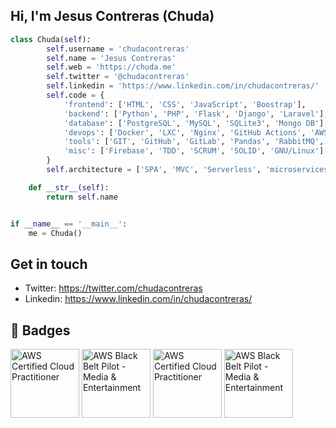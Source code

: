 <!--### Hi there 👋

<!--
**chudacontreras/chudacontreras** is a ✨ _special_ ✨ repository because its `README.md` (this file) appears on your GitHub profile.

Here are some ideas to get you started:

- 🔭 I’m currently working on ...
- 🌱 I’m currently learning ...
- 👯 I’m looking to collaborate on ...
- 🤔 I’m looking for help with ...
- 💬 Ask me about ...
- 📫 How to reach me: ...
- 😄 Pronouns: ...
- ⚡ Fun fact: ...
-->
## Hi, I'm Jesus Contreras (Chuda)
<!--![](https://github.com/chudacontreras/chudacontreras/blob/master/img/chuda_header.jpeg)-->

```python
class Chuda(self):
        self.username = 'chudacontreras'
        self.name = 'Jesus Contreras'
        self.web = 'https://chuda.me'
        self.twitter = '@chudacontreras'
        self.linkedin = 'https://www.linkedin.com/in/chudacontreras/'
        self.code = {
            'frontend': ['HTML', 'CSS', 'JavaScript', 'Boostrap'],
            'backend': ['Python', 'PHP', 'Flask', 'Django', 'Laravel'],
            'database': ['PostgreSQL', 'MySQL', 'SQLite3', 'Mongo DB'],
            'devops': ['Docker', 'LXC', 'Nginx', 'GitHub Actions', 'AWS', 'IBM_cloud', 'Heroku', 'gitlab-ci'],
            'tools': ['GIT', 'GitHub', 'GitLab', 'Pandas', 'RabbitMQ', 'Redis', 'Celery'],
            'misc': ['Firebase', 'TDD', 'SCRUM', 'SOLID', 'GNU/Linux']
        }
        self.architecture = ['SPA', 'MVC', 'Serverless', 'microservices']

    def __str__(self):
        return self.name


if __name__ == '__main__':
    me = Chuda()


```

  ## Get in touch

- Twitter:       https://twitter.com/chudacontreras
- Linkedin:      https://www.linkedin.com/in/chudacontreras/
<!-- Personal Site: https://chuda.me -->

## 🏅 Badges

<a href="https://www.credly.com/badges/51b243aa-7aec-493f-9fb8-b275e452282a/public_url"><img height="110px" alt="AWS Certified Cloud Practitioner" src="https://images.credly.com/size/340x340/images/00634f82-b07f-4bbd-a6bb-53de397fc3a6/image.png"/></a> <a href="https://www.credly.com/badges/51b243aa-7aec-493f-9fb8-b275e452282a/public_url"><img height="110px" alt="AWS Black Belt Pilot - Media & Entertainment" src="https://images.credly.com/size/340x340/images/f1114d81-3199-44da-a714-72940e0f9e15/image.png"/></a>
<a href="https://www.credly.com/badges/51b243aa-7aec-493f-9fb8-b275e452282a/public_url"><img height="110px" alt="AWS Certified Cloud Practitioner" src="https://images.credly.com/size/340x340/images/00634f82-b07f-4bbd-a6bb-53de397fc3a6/image.png"/></a> <a href="https://www.credly.com/badges/51b243aa-7aec-493f-9fb8-b275e452282a/public_url"><img height="110px" alt="AWS Black Belt Pilot - Media & Entertainment" src="https://images.credly.com/size/340x340/images/f1114d81-3199-44da-a714-72940e0f9e15/image.png"/></a>



